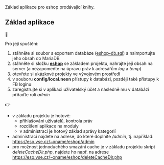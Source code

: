 Základ aplikace pro eshop prodávající knihy.

## Základ aplikace

:mega:

Pro její spuštění:
1. stáhněte si soubor s exportem databáze ([eshop-db.sql](./eshop-db.sql)) a naimportujte jeho obsah do MariaDB
2. stáhněte si složku **[eshop](./eshop)** se základem projektu, nahrajte její obsah na server (a nezapomeňte na úpravu práv k adresářům *log* a *temp*)
3. otevřete si ukázkové projekty ve vývojovém prostředí
4. v souboru **config/local.neon** přístupy k databázi, později také přístupy k FB loginu
5. zaregistrujte si v aplikaci uživatelský účet a následně mu v databázi přiřaďte roli *admin*

:point_right:
- v základu projektu je hotové:
   - přihlašování uživatelů, kontrola práv
   - rozdělení aplikace na moduly
   - v administraci je hotový základ správy kategorií
- administraci najdete na adrese, do které doplníte */admin*, tj. například: https://eso.vse.cz/~xname/eshop/admin
- pro možnost jednoduchého smazání cache je v základu projektu skript *deleteCacheDir.php*, najdete ho např. na adrese https://eso.vse.cz/~xname/eshop/deleteCacheDir.php 
